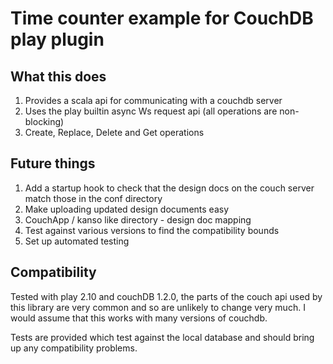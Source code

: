 Time counter example for CouchDB play plugin
============================================

What this does
--------------

1. Provides a scala api for communicating with a couchdb server
2. Uses the play builtin async Ws request api (all operations are non-blocking)
3. Create, Replace, Delete and Get operations

Future things
-------------

1. Add a startup hook to check that the design docs on the couch server match those in the conf directory
2. Make uploading updated design documents easy
3. CouchApp / kanso like directory - design doc mapping
4. Test against various versions to find the compatibility bounds
5. Set up automated testing

Compatibility
-------------

Tested with play 2.10 and couchDB 1.2.0, the parts of the couch api used by this library are very common and so are unlikely to change very much. I would assume that this works with many versions of couchdb.

Tests are provided which test against the local database and should bring up any compatibility problems.
